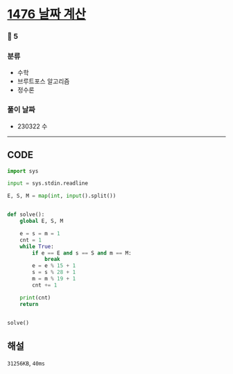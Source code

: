 # [1476 날짜 계산](https://www.acmicpc.net/problem/1476)

### 🥈 5

### 분류

- 수학
- 브루트포스 알고리즘
- 정수론

### 풀이 날짜

- 230322 수

---

## CODE

```python
import sys

input = sys.stdin.readline

E, S, M = map(int, input().split())


def solve():
    global E, S, M

    e = s = m = 1
    cnt = 1
    while True:
        if e == E and s == S and m == M:
            break
        e = e % 15 + 1
        s = s % 28 + 1
        m = m % 19 + 1
        cnt += 1

    print(cnt)
    return


solve()

```

## 해설

`31256KB`, `40ms`

